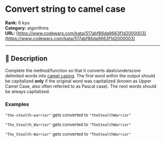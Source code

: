 # Convert string to camel case

**Rank:** 6 kyu  
**Category:** algorithms  
**URL:** [https://www.codewars.com/kata/517abf86da9663f1d2000003](https://www.codewars.com/kata/517abf86da9663f1d2000003)

---

## 📝 Description

Complete the method/function so that it converts dash/underscore delimited words into [camel casing](https://en.wikipedia.org/wiki/Camel_case). The first word within the output should be capitalized **only** if the original word was capitalized (known as Upper Camel Case, also often referred to as Pascal case). The next words should be always capitalized.

### Examples

`"the-stealth-warrior"` gets converted to `"theStealthWarrior"` 
 
`"The_Stealth_Warrior"` gets converted to `"TheStealthWarrior"`

`"The_Stealth-Warrior"` gets converted to `"TheStealthWarrior"`
